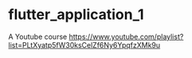 # flutter_application_1

A Youtube course https://www.youtube.com/playlist?list=PLtXyatp5fW30ksCelZf6Ny6YpqfzXMk9u